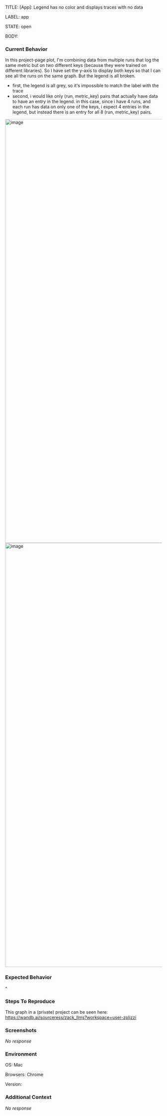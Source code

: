 TITLE:
[App]: Legend has no color and displays traces with no data

LABEL:
app

STATE:
open

BODY:
### Current Behavior

In this project-page plot, I'm combining data from multiple runs that log the same metric but on two different keys (because they were trained on different libraries). So I have set the y-axis to display both keys so that I can see all the runs on the same graph. But the legend is all broken.

- first, the legend is all grey, so it's impossible to match the label with the trace
- second, i would like only (run, metric_key) pairs that actually have data to have an entry in the legend. in this case, since i have 4 runs, and each run has data on only one of the keys, i expect 4 entries in the legend, but instead there is an entry for all 8 (run, metric_key) pairs.

<img width="1358" alt="image" src="https://user-images.githubusercontent.com/5598968/227961541-ae9e95ed-76e7-4186-b0f1-cfcadd39e616.png">


<img width="1359" alt="image" src="https://user-images.githubusercontent.com/5598968/227961358-e3b7b944-8671-498c-9e40-bff734295015.png">



### Expected Behavior

^

### Steps To Reproduce

This graph in a (private) project can be seen here: https://wandb.ai/sourceress/zack_llms?workspace=user-zplizzi

### Screenshots

_No response_

### Environment

OS: Mac

Browsers: Chrome

Version:


### Additional Context

_No response_

